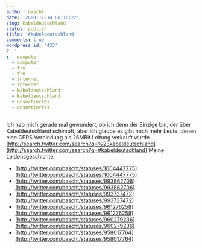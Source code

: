 ```yaml
---
author: bascht
date: '2008-11-14 01:18:22'
slug: kabeldeutschland
status: publish
title: '#kabeldeutschland'
comments: true
wordpress_id: '433'
? ''
: - computer
  - computer
  - fru
  - fru
  - internet
  - internet
  - kabeldeutschland
  - kabeldeutschland
  - unsortiertes
  - unsortiertes
---
```


Ich hab mich gerade mal gewundert, ob ich denn der Einzige bin, der
über Kabeldeutschland schimpft, aber ich glaube es gibt noch mehr
Leute, denen eine GPRS Verbindung als 26MBit Leitung verkauft
wurde.
[http://search.twitter.com/search?q=%23kabeldeutschland](http://search.twitter.com/search?q=#kabeldeutschland)
Meine Leidensgeschichte:
-   [http://twitter.com/bascht/statuses/1004447775](http://twitter.com/bascht/statuses/1004447775)
-   [http://twitter.com/bascht/statuses/993862706](http://twitter.com/bascht/statuses/993862706)
-   [http://twitter.com/bascht/statuses/993737472](http://twitter.com/bascht/statuses/993737472)
-   [http://twitter.com/bascht/statuses/961276258](http://twitter.com/bascht/statuses/961276258)
-   [http://twitter.com/bascht/statuses/960279236](http://twitter.com/bascht/statuses/960279236)
-   [http://twitter.com/bascht/statuses/958017764](http://twitter.com/bascht/statuses/958017764)



